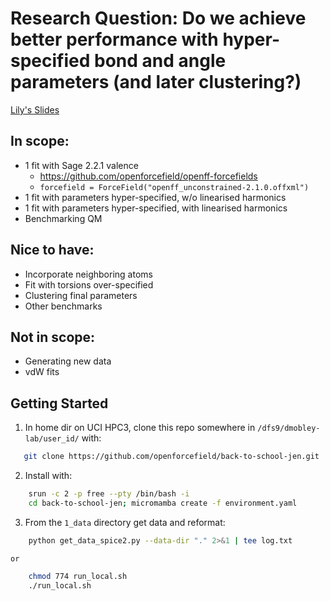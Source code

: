 # Research Question: Do we achieve better performance with hyper-specified bond and angle parameters (and later clustering?)
[Lily's Slides](https://docs.google.com/presentation/d/1c4_XFG18kQBQNQ86gaeqEUIFioH0Ld7TtG-Xfzu3j3Y/edit?slide=id.g2f3a95763d8_0_883#slide=id.g2f3a95763d8_0_883)

## In scope:
- 1 fit with Sage 2.2.1 valence
	- https://github.com/openforcefield/openff-forcefields
	- `forcefield = ForceField("openff_unconstrained-2.1.0.offxml")`
- 1 fit with parameters hyper-specified, w/o linearised harmonics
- 1 fit with parameters hyper-specified, with linearised harmonics
- Benchmarking QM

## Nice to have:
- Incorporate neighboring atoms
- Fit with torsions over-specified
- Clustering final parameters
- Other benchmarks

## Not in scope:
- Generating new data
- vdW fits

## Getting Started
1) In home dir on UCI HPC3, clone this repo somewhere in `/dfs9/dmobley-lab/user_id/` with:
```bash
   git clone https://github.com/openforcefield/back-to-school-jen.git
```
2) Install with:
```bash
	srun -c 2 -p free --pty /bin/bash -i
	cd back-to-school-jen; micromamba create -f environment.yaml
```
3) From the `1_data` directory get data and reformat:
```bash
    python get_data_spice2.py --data-dir "." 2>&1 | tee log.txt
```
    or
```bash
    chmod 774 run_local.sh
    ./run_local.sh
```
